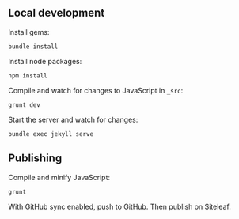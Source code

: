 ## Local development

Install gems:

```
bundle install
```

Install node packages:

```
npm install
```

Compile and watch for changes to JavaScript in `_src`:

```
grunt dev
```

Start the server and watch for changes:

```
bundle exec jekyll serve
```


## Publishing

Compile and minify JavaScript:

```
grunt
```

With GitHub sync enabled, push to GitHub. Then publish on Siteleaf.

